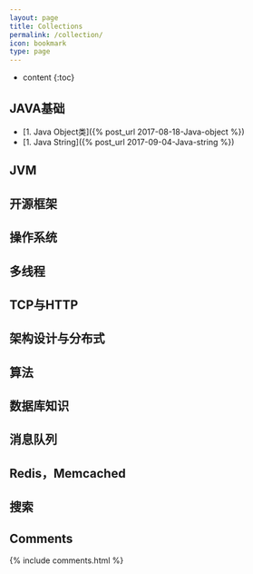 ```yaml
---
layout: page
title: Collections
permalink: /collection/
icon: bookmark
type: page
---
```


* content
{:toc}

## JAVA基础
  * [1. Java Object类]({% post_url 2017-08-18-Java-object %})
  * [1. Java String]({% post_url 2017-09-04-Java-string %})

## JVM

## 开源框架

## 操作系统

## 多线程

## TCP与HTTP

## 架构设计与分布式

## 算法

## 数据库知识

## 消息队列

## Redis，Memcached

## 搜索

## Comments

{% include comments.html %}
